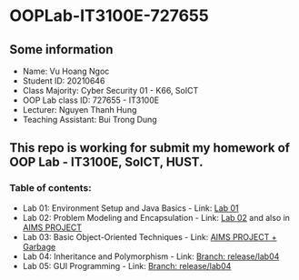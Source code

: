 # OOPLab-IT3100E-727655

## Some information

* Name: Vu Hoang Ngoc 
* Student ID: 20210646
* Class Majority: Cyber Security 01 - K66, SoICT
* OOP Lab class ID: 727655 - IT3100E
* Lecturer: Nguyen Thanh Hung
* Teaching Assistant: Bui Trong Dung

## This repo is working for submit my homework of OOP Lab - IT3100E, SoICT, HUST.
### Table of contents:

* Lab 01: Environment Setup and Java Basics - Link: [Lab 01](./Other/Lab_01)
* Lab 02: Problem Modeling and Encapsulation - Link: [Lab 02](./Other/Lab_02) and also in [AIMS PROJECT](./AIMS/AimsProject)
* Lab 03: Basic Object-Oriented Techniques - Link: [AIMS PROJECT + Garbage](https://github.com/ngocvu2405/OOPLab-IT3100E-727655/tree/release/lab03)
* Lab 04: Inheritance and Polymorphism - Link: [Branch: release/lab04](https://github.com/ngocvu2405/OOPLab-IT3100E-727655/tree/release/lab04)
* Lab 05: GUI Programming - Link: [Branch: release/lab04](https://github.com/ngocvu2405/OOPLab-IT3100E-727655/tree/release/lab05)
